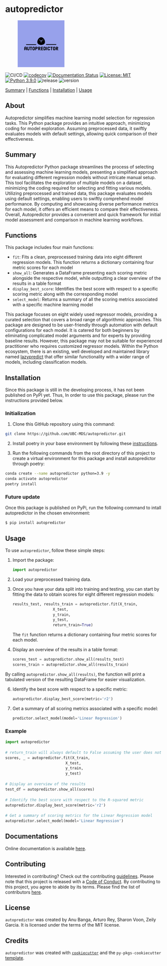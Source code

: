# autopredictor

<figure>
    <img src="https://github.com/UBC-MDS/autopredictor/blob/main/docs/img/image.png?raw=true" width="150" height="150">
</figure>

![CI/CD](https://github.com/UBC-MDS/autopredictor/actions/workflows/ci-cd.yml/badge.svg) [![codecov](https://codecov.io/gh/UBC-MDS/autopredictor/branch/main/graph/badge.svg)](https://codecov.io/gh/UBC-MDS/autopredictor) [![Documentation Status](https://readthedocs.org/projects/autopredictor/badge/?version=latest)](https://autopredictor.readthedocs.io/en/latest/?badge=latest) [![License: MIT](https://img.shields.io/badge/License-MIT-yellow.svg)](https://opensource.org/licenses/MIT) [![Python 3.9.0](https://img.shields.io/badge/python-3.9.0-blue.svg)](https://www.python.org/downloads/release/python-390/) ![release](https://img.shields.io/github/release-date/UBC-MDS/autopredictor) ![version](https://img.shields.io/github/v/release/UBC-MDS/autopredictor)

[Summary](#summary) | [Functions](#functions) | [Installation](#installation) | [Usage](#usage)


## About
Autopredictor simplifies machine learning model selection for regression tasks. This Python package provides an intuitive approach, minimizing coding for model exploration. Assuming preprocessed data, it swiftly evaluates models with default settings, allowing quick comparison of their effectiveness.


## Summary

This Autopredictor Python package streamlines the process of selecting and assessing machine learning models, presenting a simplified approach for evaluating different regression models without intricate manual setup. This tool facilitates the exploration of multiple models on a dataset, minimizing the coding required for selecting and fitting various models. Utilizing preprocessed and trained data, this package evaluates models using default settings, enabling users to swiftly comprehend model performance. By computing and showcasing diverse performance metrics for each model, it offers an efficient means to compare their effectiveness. Overall, Autopredictor provides a convenient and quick framework for initial model assessment and comparison in machine learning workflows.

## Functions

This package includes four main functions:
- `fit`: Fits a clean, preprocessed training data into eight different regression models. This function returns a dictionary containing four metric scores for each model
- `show_all`: Generates a DataFrame presenting each scoring metric alongside the respective model, while outputting a clear overview of the results in a table format
- `display_best_score`: Identifies the best score with respect to a specific scoring metric along with the corresponding model
- `select_model`: Returns a summary of all the scoring metrics associated with a specific machine learning model

This package focuses on eight widely used regressor models, providing a curated selection that covers a broad range of algorithmic approaches. This package are designed to be user-friendly through automation with default configurations for each model. It is catered for both beginners by eliminating complicated model arguments and for experts by providing baseline results. However, this package may not be suitable for experienced practitioner who requires customized regressor models. Within the Python ecosystem, there is an existing, well developed and maintained library named [lazypredict](https://pypi.org/project/lazypredict/) that offer similar functionality with a wider range of models, including classification models.

## Installation

Since this package is still in the developing process, it has not been published on PyPI yet. Thus, In order to use this package, please run the instructions provided below.

### Initialization
1. Clone this GitHub repository using this command:
```bash
git clone https://github.com/UBC-MDS/autopredictor.git
```

2. Install poetry in your base environment by following these [instructions](https://python-poetry.org/docs/#installation).

3. Run the following commands from the root directory of this project to create a virtual environment for this package and install autopredictor through poetry:
```bash
conda create --name autopredictor python=3.9 -y
conda activate autopredictor
poetry install
```

### Future update

Once this package is published on PyPi, run the following command to intall autopredictor in the chosen environment:
```bash
$ pip install autopredictor
```

## Usage


To use `autopredictor`, follow these simple steps:

1. Import the package:

    ```python
    import autopredictor
    ```

2. Load your preprocessed training data.


3. Once you have your data split into training and testing, you can start by fitting the data to obtain scores for eight different regression models:
    ```python
    results_test, results_train = autopredictor.fit(X_train,
                      X_test,
                      y_train,
                      y_test,
                      return_train=True)
    ```

    The `fit` function returns a dictionary containing four metric scores for each model.

5. Display an overview of the results in a table format:

    ```python
    scores_test = autopredictor.show_all(results_test)
    scores_train = autopredictor.show_all(results_train)
    ```

By calling `autopredictor.show_all(results)`, the function will print a tabulated version of the resulting DataFrame for easier visualization.

6. Identify the best score with respect to a specific metric:

    ```python
    autopredictor.display_best_score(metric='r2')
    ```

7. Get a summary of all scoring metrics associated with a specific model:

    ```python
    predictor.select_model(model='Linear Regression')
    ```

### Example

```python
import autopredictor

# return_train will always default to False assuming the user does not want to see the train scores
scores, _ = autopredictor.fit(X_train, 
                           X_test, 
                           y_train, 
                           y_test)

# Display an overview of the results
test_df = autopredictor.show_all(scores)

# Identify the best score with respect to the R-squared metric
autopredictor.display_best_score(metric='r2')

# Get a summary of scoring metrics for the Linear Regression model
autopredictor.select_model(model='Linear Regression')
```

## Documentations
Online documentation is available [here](https://autopredictor.readthedocs.io/en/latest/?badge=latest).

## Contributing

Interested in contributing? Check out the contributing [guidelines](https://github.com/UBC-MDS/autopredictor/blob/main/CONTRIBUTING.md). Please note that this project is released with a [Code of Conduct](https://github.com/UBC-MDS/autopredictor/blob/main/CONDUCT.md). By contributing to this project, you agree to abide by its terms. Please find the list of contributors [here](https://github.com/UBC-MDS/autopredictor/blob/main/CONTRIBUTORS.md).

## License

`autopredictor` was created by Anu Banga, Arturo Rey, Sharon Voon, Zeily Garcia. It is licensed under the terms of the MIT license.

## Credits

`autopredictor` was created with [`cookiecutter`](https://cookiecutter.readthedocs.io/en/latest/) and the `py-pkgs-cookiecutter` [template](https://github.com/py-pkgs/py-pkgs-cookiecutter).
